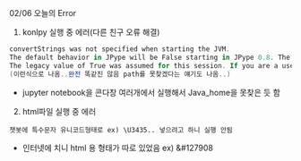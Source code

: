 02/06 오늘의 Error

1. konlpy 실행 중 에러(다른 친구 오류 해결)

```powershell
convertStrings was not specified when starting the JVM.
The default behavior in JPype will be False starting in JPype 0.8. The recommended setting for new code is convertStrings=False.
The legacy value of True was assumed for this session. If you are a user of an application that reported this warning, please file a ticket with the developer.
(이런식으로 나옴..완전 똑같진 않음 path를 못찾겠다는 얘기도 나옴..)
```

- jupyter notebook을 콘다창 여러개에서 실행해서 Java_home을 못찾은 듯 함



2. html파일 실행 중 에러

```
챗봇에 특수문자 유니코드형태로 ex) \U3435.. 넣으려고 하니 실행 안됨
```

- 인터넷에 치니 html 용 형태가 따로 있었음 ex) &#127908

  

